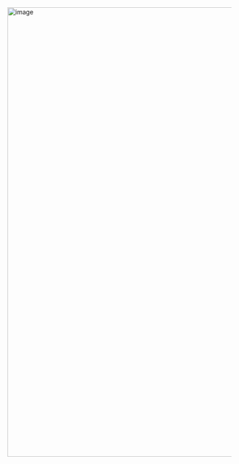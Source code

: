 <img width="1862" height="1012" alt="image" src="https://github.com/user-attachments/assets/53a01058-70ac-40d1-bd45-19ef126148aa" />
